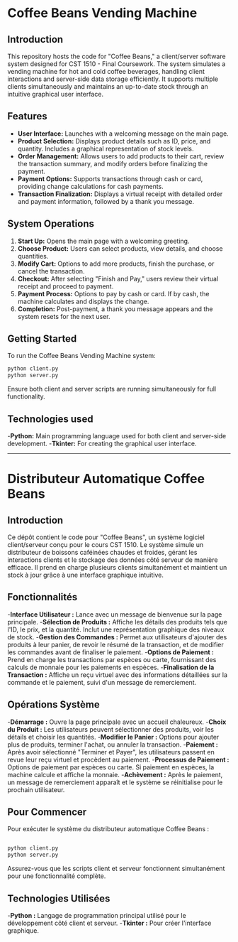 # Coffee Beans Vending Machine

## Introduction
This repository hosts the code for "Coffee Beans," a client/server software system designed for CST 1510 - Final Coursework. The system simulates a vending machine for hot and cold coffee beverages, handling client interactions and server-side data storage efficiently. It supports multiple clients simultaneously and maintains an up-to-date stock through an intuitive graphical user interface.

## Features
- **User Interface:** Launches with a welcoming message on the main page.
- **Product Selection:** Displays product details such as ID, price, and quantity. Includes a graphical representation of stock levels.
- **Order Management:** Allows users to add products to their cart, review the transaction summary, and modify orders before finalizing the payment.
- **Payment Options:** Supports transactions through cash or card, providing change calculations for cash payments.
- **Transaction Finalization:** Displays a virtual receipt with detailed order and payment information, followed by a thank you message.

## System Operations
1. **Start Up:** Opens the main page with a welcoming greeting.
2. **Choose Product:** Users can select products, view details, and choose quantities.
3. **Modify Cart:** Options to add more products, finish the purchase, or cancel the transaction.
4. **Checkout:** After selecting "Finish and Pay," users review their virtual receipt and proceed to payment.
5. **Payment Process:** Options to pay by cash or card. If by cash, the machine calculates and displays the change.
6. **Completion:** Post-payment, a thank you message appears and the system resets for the next user.

## Getting Started
To run the Coffee Beans Vending Machine system:
```bash
python client.py
python server.py
```
Ensure both client and server scripts are running simultaneously for full functionality.

## Technologies used
-**Python:** Main programming language used for both client and server-side development.
-**Tkinter:** For creating the graphical user interface.

---

# Distributeur Automatique Coffee Beans
## Introduction

Ce dépôt contient le code pour "Coffee Beans", un système logiciel client/serveur conçu pour le cours CST 1510. Le système simule un distributeur de boissons caféinées chaudes et froides, gérant les interactions clients et le stockage des données côté serveur de manière efficace. Il prend en charge plusieurs clients simultanément et maintient un stock à jour grâce à une interface graphique intuitive.

## Fonctionnalités

-**Interface Utilisateur :** Lance avec un message de bienvenue sur la page principale.
-**Sélection de Produits :** Affiche les détails des produits tels que l'ID, le prix, et la quantité. Inclut une représentation graphique des niveaux de stock.
-**Gestion des Commandes :** Permet aux utilisateurs d'ajouter des produits à leur panier, de revoir le résumé de la transaction, et de modifier les commandes avant de finaliser le paiement.
-**Options de Paiement :** Prend en charge les transactions par espèces ou carte, fournissant des calculs de monnaie pour les paiements en espèces.
-**Finalisation de la Transaction :** Affiche un reçu virtuel avec des informations détaillées sur la commande et le paiement, suivi d'un message de remerciement.

## Opérations Système

-**Démarrage :** Ouvre la page principale avec un accueil chaleureux.
-**Choix du Produit :** Les utilisateurs peuvent sélectionner des produits, voir les détails et choisir les quantités.
-**Modifier le Panier :** Options pour ajouter plus de produits, terminer l'achat, ou annuler la transaction.
-**Paiement :** Après avoir sélectionné "Terminer et Payer", les utilisateurs passent en revue leur reçu virtuel et procèdent au paiement.
-**Processus de Paiement :** Options de paiement par espèces ou carte. Si paiement en espèces, la machine calcule et affiche la monnaie.
-**Achèvement :** Après le paiement, un message de remerciement apparaît et le système se réinitialise pour le prochain utilisateur.

## Pour Commencer

Pour exécuter le système du distributeur automatique Coffee Beans :

```bash

python client.py
python server.py
```
Assurez-vous que les scripts client et serveur fonctionnent simultanément pour une fonctionnalité complète.

## Technologies Utilisées

-**Python :** Langage de programmation principal utilisé pour le développement côté client et serveur.
-**Tkinter :** Pour créer l'interface graphique.
